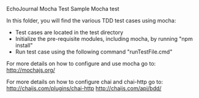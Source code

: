 EchoJournal Mocha Test
Sample Mocha test

In this folder, you will find the various TDD test cases using mocha:
* Test cases are located in the test directory
* Initialize the pre-requisite modules, including mocha, by running "npm install"
* Run test case using the following command "runTestFile.cmd"

For more details on how to configure and use mocha go to:
http://mochajs.org/

For more details on how to configure chai and chai-http go to:
http://chaijs.com/plugins/chai-http
http://chaijs.com/api/bdd/
